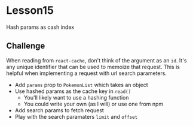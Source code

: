 # Lesson15

Hash params as cash index

## Challenge

When reading from `react-cache`, don't think of the argument as an `id`.
It's any unique identifier that can be used to memoize that request.
This is helpful when implementing a request with url search parameters.

- Add `params` prop to `PokemonList` which takes an object
- Use hashed params as the cache key in `read()`
  - You'll likely want to use a hashing function
  - You could write your own (as I will) or use one from npm
- Add search params to fetch request
- Play with the search paramaters `limit` and `offset`
